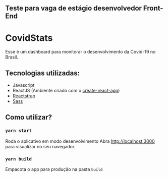 ## Teste para vaga de estágio desenvolvedor Front-End

# CovidStats

  Esse é um dashboard para monitorar o desenvolvimento da Covid-19 no Brasil.

## Tecnologias utilizadas:
  - Javascript
  - ReactJS (Ambiente criado com o [create-react-app](https://github.com/facebook/create-react-app))
  - [Reactstrap](https://reactstrap.github.io)
  - [Sass](https://sass-lang.com/)

## Como utilizar?

### `yarn start`

Roda o aplicativo em modo desenvolvimento
Abra [http://localhost:3000](http://localhost:3000) para visualizar no seu navegador.

### `yarn build`

Empacota o app para produção na pasta `build`
